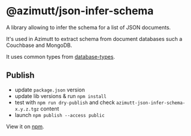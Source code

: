 # @azimutt/json-infer-schema

A library allowing to infer the schema for a list of JSON documents.

It's used in Azimutt to extract schema from document databases such a Couchbase and MongoDB.

It uses common types from [database-types](../database-types).

## Publish

- update `package.json` version
- update lib versions & run `npm install`
- test with `npm run dry-publish` and check `azimutt-json-infer-schema-x.y.z.tgz` content
- launch `npm publish --access public`

View it on [npm](https://www.npmjs.com/package/@azimutt/json-infer-schema).

